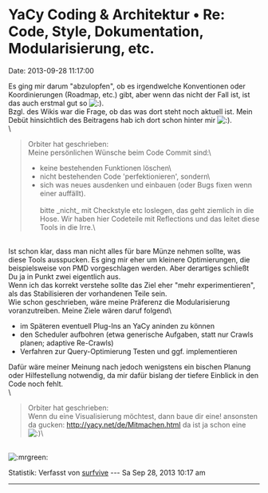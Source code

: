 YaCy Coding & Architektur • Re: Code, Style, Dokumentation, Modularisierung, etc.
=================================================================================

Date: 2013-09-28 11:17:00

Es ging mir darum \"abzulopfen\", ob es irgendwelche Konventionen oder
Koordinierungen (Roadmap, etc.) gibt, aber wenn das nicht der Fall ist,
ist das auch erstmal gut so
![:)](http://forum.yacy-websuche.de/images/smilies/icon_e_smile.gif "Smile").\
Bzgl. des Wikis war die Frage, ob das was dort steht noch aktuell ist.
Mein Debüt hinsichtlich des Beitragens hab ich dort schon hinter mir
![:)](http://forum.yacy-websuche.de/images/smilies/icon_e_smile.gif "Smile").\
\

> <div>
>
> Orbiter hat geschrieben:\
> Meine persönlichen Wünsche beim Code Commit sind:\
> - keine bestehenden Funktionen löschen\
> - nicht bestehenden Code \'perfektionieren\', sondern\
> - sich was neues ausdenken und einbauen (oder Bugs fixen wenn einer
> auffällt).\
> \
> bitte \_nicht\_ mit Checkstyle etc loslegen, das geht ziemlich in die
> Hose. Wir haben hier Codeteile mit Reflections und das leitet diese
> Tools in die Irre.\
>
> </div>

\
Ist schon klar, dass man nicht alles für bare Münze nehmen sollte, was
diese Tools ausspucken. Es ging mir eher um kleinere Optimierungen, die
beispielsweise von PMD vorgeschlagen werden. Aber derartiges schließt Du
ja in Punkt zwei eigentlich aus.\
Wenn ich das korrekt verstehe sollte das Ziel eher \"mehr
experimentieren\", als das Stabilisieren der vorhandenen Teile sein.\
Wie schon geschrieben, wäre meine Präferenz die Modularisierung
voranzutreiben. Meine Ziele wären daruf folgend\

-   im Späteren eventuell Plug-Ins an YaCy aninden zu können
-   den Scheduler aufbohren (etwa generische Aufgaben, statt nur Crawls
    planen; adaptive Re-Crawls)
-   Verfahren zur Query-Optimierung Testen und ggf. implementieren

Dafür wäre meiner Meinung nach jedoch wenigstens ein bischen Planung
oder Hilfestellung notwendig, da mir dafür bislang der tiefere Einblick
in den Code noch fehlt.\
\

> <div>
>
> Orbiter hat geschrieben:\
> Wenn du eine Visualisierung möchtest, dann baue dir eine! ansonsten da
> gucken: <http://yacy.net/de/Mitmachen.html> da ist ja schon eine
> ![:)](http://forum.yacy-websuche.de/images/smilies/icon_e_smile.gif "Smile")\
>
> </div>

\
![:mrgreen:](http://forum.yacy-websuche.de/images/smilies/icon_mrgreen.gif "Mr. Green")

Statistik: Verfasst von
[surfvive](http://forum.yacy-websuche.de/memberlist.php?mode=viewprofile&u=8791)
--- Sa Sep 28, 2013 10:17 am

------------------------------------------------------------------------
